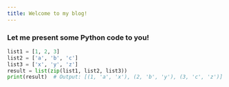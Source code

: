 ```yaml
---
title: Welcome to my blog!
---
```


### Let me present some Python code to you!

```python
list1 = [1, 2, 3]
list2 = ['a', 'b', 'c']
list3 = ['x', 'y', 'z']
result = list(zip(list1, list2, list3))
print(result)  # Output: [(1, 'a', 'x'), (2, 'b', 'y'), (3, 'c', 'z')]
```
